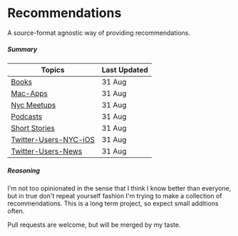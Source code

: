 Recommendations
===============

A source-format agnostic way of providing recommendations.

##### Summary

| Topics | Last Updated |
| -------|--------------|
|[Books](books.md)|31 Aug|
|[Mac-Apps](mac-apps.md)|31 Aug|
|[Nyc Meetups](nyc_meetups.md)|31 Aug|
|[Podcasts](podcasts.md)|31 Aug|
|[Short Stories](short_stories.md)|31 Aug|
|[Twitter-Users-NYC-iOS](twitter-users-nyc-ios.md)|31 Aug|
|[Twitter-Users-News](twitter-users-news.md)|31 Aug|

##### Reasoning

I'm not too opinionated in the sense that I think I know better than everyone, but in true don't repeat yourself fashion I'm trying to make a collection of recommendations. This is a long term project, so expect small additions often.

Pull requests are welcome, but will be merged by my taste.
